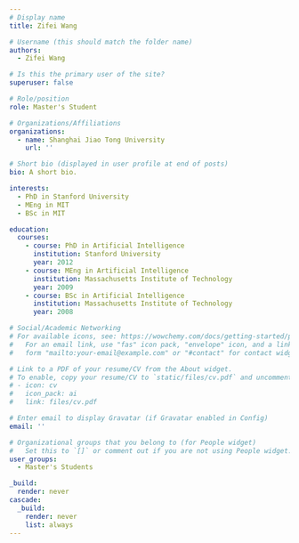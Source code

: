 ```yaml
---
# Display name
title: Zifei Wang

# Username (this should match the folder name)
authors:
  - Zifei Wang

# Is this the primary user of the site?
superuser: false

# Role/position
role: Master's Student

# Organizations/Affiliations
organizations:
  - name: Shanghai Jiao Tong University
    url: ''

# Short bio (displayed in user profile at end of posts)
bio: A short bio.

interests:
  - PhD in Stanford University
  - MEng in MIT
  - BSc in MIT

education:
  courses:
    - course: PhD in Artificial Intelligence
      institution: Stanford University
      year: 2012
    - course: MEng in Artificial Intelligence
      institution: Massachusetts Institute of Technology
      year: 2009
    - course: BSc in Artificial Intelligence
      institution: Massachusetts Institute of Technology
      year: 2008

# Social/Academic Networking
# For available icons, see: https://wowchemy.com/docs/getting-started/page-builder/#icons
#   For an email link, use "fas" icon pack, "envelope" icon, and a link in the
#   form "mailto:your-email@example.com" or "#contact" for contact widget.

# Link to a PDF of your resume/CV from the About widget.
# To enable, copy your resume/CV to `static/files/cv.pdf` and uncomment the lines below.
# - icon: cv
#   icon_pack: ai
#   link: files/cv.pdf

# Enter email to display Gravatar (if Gravatar enabled in Config)
email: ''

# Organizational groups that you belong to (for People widget)
#   Set this to `[]` or comment out if you are not using People widget.
user_groups:
  - Master's Students

_build:
  render: never
cascade:
  _build:
    render: never
    list: always
---
```

